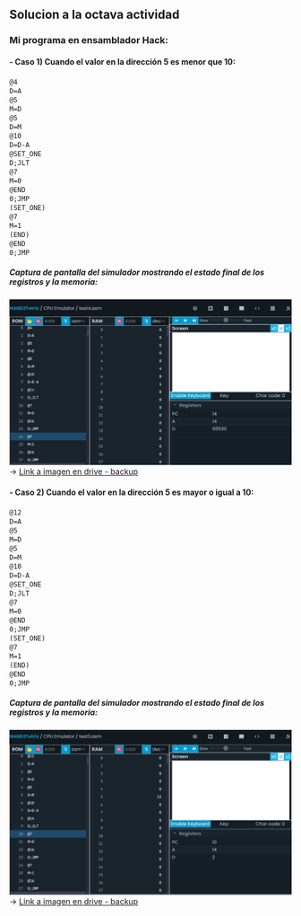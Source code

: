 ## Solucion a la octava actividad  
### Mi programa en ensamblador Hack:  
#### - Caso 1) Cuando el valor en la dirección 5 es menor que 10:  
```
@4
D=A
@5
M=D
@5
D=M
@10
D=D-A
@SET_ONE
D;JLT       
@7
M=0
@END
0;JMP
(SET_ONE)
@7
M=1
(END)
@END
0;JMP
```
##### Captura de pantalla del simulador mostrando el estado final de los registros y la memoria:  
![image](../../../../assets/u1-a8-i1.png)  
-> [Link a imagen en drive - backup](https://drive.google.com/file/d/1OCgTbIvEimf6RQDrbVgMkFnYb58i_1LF/view?usp=drive_link)
#### - Caso 2) Cuando el valor en la dirección 5 es mayor o igual a 10:  
```
@12
D=A
@5
M=D
@5
D=M
@10
D=D-A
@SET_ONE
D;JLT
@7
M=0
@END
0;JMP
(SET_ONE)
@7
M=1
(END)
@END
0;JMP
```
##### Captura de pantalla del simulador mostrando el estado final de los registros y la memoria:  
![image](../../../../assets/u1-a8-i2.png)  
-> [Link a imagen en drive - backup](https://drive.google.com/file/d/1iDHLiKjCvYq4u6stxhZQ3r4DT67nMYKT/view?usp=drive_link)
